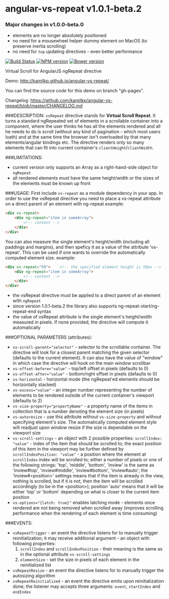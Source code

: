 angular-vs-repeat v1.0.1-beta.2
=================

### Major changes in v1.0.0-beta.0
  * elements are no longer absolutely positioned
  * no need for a mousewheel helper dummy element on MacOS (to preserve inertia scrolling)
  * no need for `top` updating directives - even better performance

[![Build Status](https://travis-ci.org/kamilkp/angular-vs-repeat.svg?branch=master)](https://travis-ci.org/kamilkp/angular-vs-repeat) [![NPM version](https://badge.fury.io/js/angular-vs-repeat.svg)](http://badge.fury.io/js/angular-vs-repeat) [![Bower version](https://badge.fury.io/bo/angular-vs-repeat.svg)](http://badge.fury.io/bo/angular-vs-repeat)

Virtual Scroll for AngularJS ngRepeat directive

Demo: http://kamilkp.github.io/angular-vs-repeat/

You can find the source code for this demo on branch "gh-pages".

Changelog: https://github.com/kamilkp/angular-vs-repeat/blob/master/CHANGELOG.md

###DESCRIPTION:
`vsRepeat` directive stands for **Virtual Scroll Repeat**. It turns a standard ngRepeated set of elements in a scrollable container
into a component, where the user thinks he has all the elements rendered and all he needs to do is scroll (without any kind of
pagination - which most users loath) and at the same time the browser isn't overloaded by that many elements/angular bindings etc.
The directive renders only so many elements that can fit into current container's `clientHeight`/`clientWidth`.

###LIMITATIONS:
- current version only supports an Array as a right-hand-side object for `ngRepeat`
- all rendered elements must have the same height/width or the sizes of the elements must be known up front

###USAGE:
First include `vs-repeat` as a module dependency in your app.
In order to use the vsRepeat directive you need to place a vs-repeat attribute on a direct parent of an element with ng-repeat
example:

```html
<div vs-repeat>
	<div ng-repeat="item in someArray">
		<!-- content -->
	</div>
</div>
```

You can also measure the single element's height/width (including all paddings and margins), and then speficy it as a value
of the attribute 'vs-repeat'. This can be used if one wants to override the automatically computed element size.
example:

```html
<div vs-repeat="50">	<!-- the specified element height is 50px -->
	<div ng-repeat="item in someArray">
		<!-- content -->
	</div>
</div>
```

- the vsRepeat directive must be applied to a direct parent of an element with `ngRepeat`
- since version 1.0.1-beta.2 the library also supports ng-repeat-start/ng-repeat-end syntax
- the value of vsRepeat attribute is the single element's height/width measured in pixels. If none provided, the directive will compute it automatically


###OPTIONAL PARAMETERS (attributes):
- `vs-scroll-parent="selector"` - selector to the scrollable container. The directive will look for a closest parent matching the given selector (defaults to the current element). It can also have the value of "window" in which case the directive will hook on the main window scrollbar
- `vs-offset-before="value"` - top/left offset in pixels (defaults to 0)
- `vs-offset-after="value"` - bottom/right offset in pixels (defaults to 0)
- `vs-horizontal` - horizontal mode (the ngRepeat'ed elements should be horizontally stacked)
- `vs-excess="value"` - an integer number representing the number of elements to be rendered outside of the current container's viewport (defaults to 2)
- `vs-size-property="propertyName"` - a property name of the items in collection that is a number denoting the element size (in pixels)
- `vs-autoresize` - use this attribute without `vs-size-property` and without specifying element's size. The automatically computed element style will readjust upon window resize if the size is dependable on the viewport size
- `vs-scroll-settings` - an object with 2 possible properties: `scrollIndex: "value"` - index of the item that should be scrolled to; the exact position of this item in the viewport may be further defined by `scrollIndexPosition: "value"` - a position where the element at `scrollIndex` index will be scrolled to; either a number of pixels or one of the following strings: 'top', 'middle', 'bottom', 'inview' is the same as 'inview#top', 'inview#middle', 'inview#bottom', 'inview#auto'; the 'inview#\<position\>' settings means that if the item is already in the view, nothing is scrolled, but if it is not, then the item will be scrolled accordingly (to be in the \<position\>); position 'auto' means that it will be either 'top' or 'bottom' depending on what is closer to the current item position
- `vs-options="{latch: true}"` enables latching mode - elements once rendered are not being removed when scrolled away (improves scrolling performance when the rendering of each element is time consuming)

###EVENTS:
- `vsRepeatTrigger` - an event the directive listens for to manually trigger reinitialization; it may receive additional argument - an object with following properties:
    1. `scrollIndex` and `scrollIndexPosition` - their meaning is the same as in the optional attribute `vs-scroll-settings`
    2. `elementSize` - set the size in pixels of each element in the reinitialized list
- `vsRepeatResize` - an event the directive listens for to manually trigger the autosizing algorithm
- `vsRepeatReinitialized` - an event the directive emits upon reinitialization done; the listener may accepts three arguments: `event`, `startIndex` and `endIndex`
